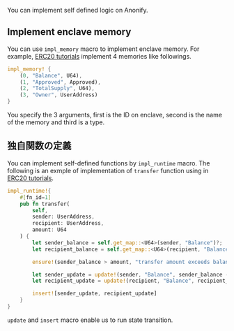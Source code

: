 
You can implement self defined logic on Anonify.

## Implement enclave memory

You can use `impl_memory` macro to implement enclave memory.
For example, [ERC20 tutorials](/Tutorials/ERC20/) implement 4 memories like followings.

```rust
impl_memory! {
    (0, "Balance", U64),
    (1, "Approved", Approved),
    (2, "TotalSupply", U64),
    (3, "Owner", UserAddress)
}
```

You specify the 3 arguments, first is the ID on enclave, second is the name of the memory and third is a type.

## 独自関数の定義

You can implement self-defined functions by `impl_runtime` macro.
The following is an exmple of implementation of `transfer` function using in [ERC20 tutorials](/Tutorials/ERC20/transfer/).


```rust
impl_runtime!{
    #[fn_id=1]
    pub fn transfer(
        self,
        sender: UserAddress,
        recipient: UserAddress,
        amount: U64
    ) {
        let sender_balance = self.get_map::<U64>(sender, "Balance")?;
        let recipient_balance = self.get_map::<U64>(recipient, "Balance")?;

        ensure!(sender_balance > amount, "transfer amount exceeds balance.");

        let sender_update = update!(sender, "Balance", sender_balance - amount);
        let recipient_update = update!(recipient, "Balance", recipient_balance + amount);

        insert![sender_update, recipient_update]
    }
}
```

`update` and `insert` macro enable us to run state transition.

